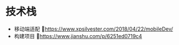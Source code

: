 # 技术栈

- 移动端适配 🔗https://www.xpsilvester.com/2018/04/22/mobileDev/
- 构建项目 🔗https://www.jianshu.com/p/6251ed0719c4
